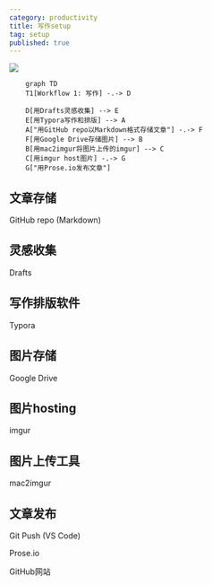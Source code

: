 ```yaml
---
category: productivity
title: 写作setup
tag: setup
published: true
---
```


![](https://goooooouwa.oss-cn-beijing.aliyuncs.com/img/MfukOPo.png)

```mermaid
    graph TD
    T1[Workflow 1: 写作] -.-> D

    D[用Drafts灵感收集] --> E
    E[用Typora写作和排版] --> A
    A["用GitHub repo以Markdown格式存储文章"] -.-> F
    F[用Google Drive存储图片] --> B
    B[用mac2imgur将图片上传的imgur] --> C
    C[用imgur host图片] -.-> G
    G["用Prose.io发布文章"]
```

## 文章存储

GitHub repo (Markdown)

## 灵感收集

Drafts

## 写作排版软件

Typora

## 图片存储

Google Drive

## 图片hosting

imgur

## 图片上传工具

mac2imgur

## 文章发布

Git Push (VS Code)

Prose.io

GitHub网站
